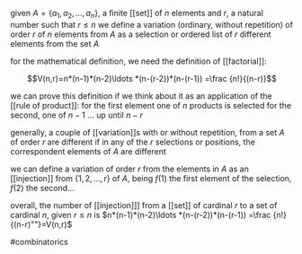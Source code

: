 given $A=\{a_1,a_2,\ldots , a_n\}$, a finite [[set]] of $n$ elements and $r$, a natural number such that $r\leq n$
we define a variation (ordinary, without repetition) of order $r$ of $n$ elements from $A$ as a selection or ordered list of $r$ different elements from the set  $A$

for the mathematical definition,  we need the definition of [[factorial]]:

$$V(n,r)=n*(n-1)*(n-2)\ldots *(n-(r-2))*(n-(r-1)) =\frac {n!}{(n-r)}$$

we can prove this definition if we think about it as an application of the [[rule of product]]:
for the first element one of $n$ products is selected
for the second, one of $n-1$
...
up until $n-r$

generally, a couple of [[variation]]s with or without repetition, from a set $A$ of order $r$ are different if in any of the $r$ selections or positions, the correspondent elements of $A$ are different


we can define a variation of order $r$ from the elements in $A$ as an [[injection]] from $\{1,2,\ldots,r\}$ of $A$, being $f(1)$ the first element of the selection, $f(2)$ the second...

overall, the number of [[injection]]] from a [[set]] of cardinal $r$ to a set of cardinal $n$, given $r\leq n$ is $n*(n-1)*(n-2)\ldots *(n-(r-2))*(n-(r-1)) =\frac {n!}{(n-r)""}=V(n,r)$



#combinatorics
